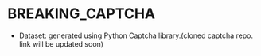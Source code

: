 # BREAKING_CAPTCHA

- Dataset: generated using Python Captcha library.(cloned captcha repo. link will be updated soon)